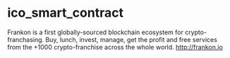 # ico_smart_contract
Frankon is a first globally-sourced blockchain ecosystem  for crypto-franchasing. Buy, lunch, invest, manage, get the profit and free  services from the +1000 crypto-franchise  across the whole world. http://frankon.io
